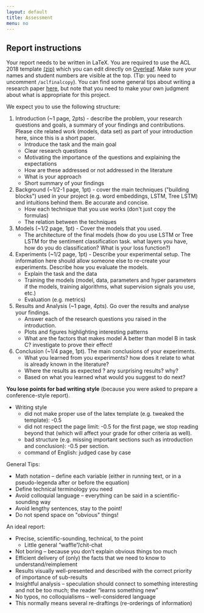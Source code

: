 ```yaml
---
layout: default
title: Assessment
menu: no
---
```


## Report instructions

Your report needs to be written in LaTeX. You are required to use the ACL 2018 template [(zip)](https://acl2018.org/downloads/acl18-latex.zip) which you can edit directly on [Overleaf](https://www.overleaf.com/latex/templates/instructions-for-acl-2018-proceedings/xzmhqgnmkppc). Make sure your names and student numbers are visible at the top. (Tip: you need to uncomment `/aclfinalcopy`).
You can find some general tips about writing a research paper [here](https://www.microsoft.com/en-us/research/academic-program/write-great-research-paper/), but note that you need to make your own judgment about what is appropriate for this project. 

We expect you to use the following structure:

1. Introduction (~1 page, 2pts) - describe the problem, your research questions and goals, a summary of your findings and contributions. Please cite related work (models, data set) as part of your introduction here, since this is a short paper.
    - Introduce the task and the main goal
    - Clear research questions
    - Motivating the importance of the questions and explaining the expectations
    - How are these addressed or not addressed in the literature
    - What is your approach
    - Short summary of your findings
2. Background (~1/2-1 page, 1pt) -
cover the main techniques ("building blocks") used in your project (e.g. word embeddings, LSTM, Tree LSTM) and intuitions behind them. Be accurate and concise.
    - How each technique that you use works (don't just copy the formulas)
    - The relation between the techniques
3. Models (~1/2 page, 1pt) - Cover the models that you used.
    - The architecture of the final models (how do you use LSTM or Tree LSTM for the sentiment classification task. what layers you have, how do you do classification? What is your loss function?)
4. Experiments (~1/2 page, 1pt) - Describe your experimental setup. The information here should allow someone else to re-create your experiments. Describe how you evaluate the models.
    - Explain the task and the data
    - Training the models (model, data, parameters and hyper parameters if the models, training algorithms, what supervision signals you use, etc.)
    - Evaluation (e.g. metrics)
5. Results and Analysis (~1 page, 4pts). Go over the results and analyse your findings.
    - Answer each of the research questions you raised in the introduction.
    - Plots and figures highlighting interesting patterns
    - What are the factors that makes model A  better than model B in task C? investigate to prove their effect!
6. Conclusion (~1/4 page, 1pt). The main conclusions of your experiments.
    - What you learned from you experiments? how does it relate to what is already known in the literature?
    - Where the results as expected ? any surprising results? why?
    - Based on what you learned what would you suggest to do next?

**You lose points for bad writing style** (because you were asked to prepare a conference-style report).

* Writing style
    * did not make proper use of the latex template (e.g. tweaked the template): -0.5
    * did not respect the page limit: -0.5 for the first page, we stop reading beyond that (which will affect your grade for other criteria as well).
    * bad structure (e.g. missing important sections such as introduction and conclusion): -0.5 per section.
    * command of English: judged case by case

General Tips:

- Math notation – define each variable (either in running text, or in a pseudo-legenda after or before the equation)
- Define technical terminology you need
- Avoid colloquial language – everything can be said in a scientific-sounding way
- Avoid lengthy sentences, stay to the point!
- Do not spend space on "obvious" things!

An ideal report:
- Precise, scientific-sounding, technical, to the point 
  - Little general “waffle”/chit-chat
- Not boring – because you don’t explain obvious things too much
- Efficient delivery of (only) the facts that we need to know to understand/reimplement
- Results visually well-presented and described with the correct priority of importance of sub-results
- Insightful analysis – speculation should connect to something interesting and not be too much; the reader “learns something new”
- No typos, no colloquialisms – well-considered language
- This normally means several re-draftings (re-orderings of information)
